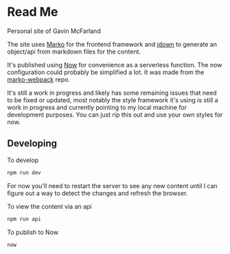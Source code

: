 Read Me
==================================

Personal site of Gavin McFarland

The site uses [Marko](https://markojs.com/) for the frontend framework and [jdown](https://github.com/DanWebb/jdown) to generate an object/api from markdown files for the content.

It's published using [Now](https://zeit.co/) for convenience as a serverless function. The now configuration could probably be simplified a lot. It was made from the [marko-webpack](https://github.com/marko-js-samples/marko-webpack) repo.

It's still a work in progress and likely has some remaining issues that need to be fixed or updated, most notably the style framework it's using is still a work in progress and currently pointing to my local machine for development purposes. You can just rip this out and use your own styles for now.

## Developing

To develop

```bash
npm run dev
```

For now you'll need to restart the server to see any new content until I can figure out a way to detect the changes and refresh the browser.

To view the content via an api

```bash
npm run api
```

To publish to Now

```bash
now
```
